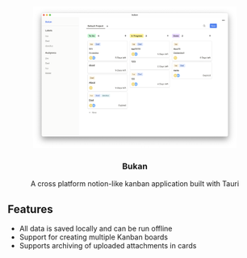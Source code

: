 <!-- Improved compatibility of back to top link: See: https://github.com/othneildrew/Best-README-Template/pull/73 -->

<a name="readme-top"></a>

<!--
*** Thanks for checking out the Best-README-Template. If you have a suggestion
*** that would make this better, please fork the repo and create a pull request
*** or simply open an issue with the tag "enhancement".
*** Don't forget to give the project a star!
*** Thanks again! Now go create something AMAZING! :D
-->

<!-- PROJECT SHIELDS -->
<!--
*** I'm using markdown "reference style" links for readability.
*** Reference links are enclosed in brackets [ ] instead of parentheses ( ).
*** See the bottom of this document for the declaration of the reference variables
*** for contributors-url, forks-url, etc. This is an optional, concise syntax you may use.
*** https://www.markdownguide.org/basic-syntax/#reference-style-links
-->

<!-- PROJECT LOGO -->
<br />
<div align="center">
  <a href="https://github.com/Chaoyingz/bukan">
    <img src="images/img.png" alt="Logo" width="80%">
  </a>

  <h3 align="center">Bukan</h3>

  <p align="center">
    A cross platform notion-like kanban application built with Tauri
  </p>
</div>

<!-- ABOUT THE PROJECT -->

## Features

-   All data is saved locally and can be run offline
-   Support for creating multiple Kanban boards
-   Supports archiving of uploaded attachments in cards
